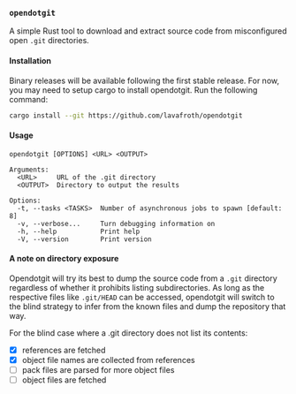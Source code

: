 ### `opendotgit`

A simple Rust tool to download and extract source code from misconfigured open `.git` directories.

#### Installation

Binary releases will be available following the first stable release. For now,
you may need to setup cargo to install opendotgit. Run the following command:

```sh
cargo install --git https://github.com/lavafroth/opendotgit
```

#### Usage

```
opendotgit [OPTIONS] <URL> <OUTPUT>

Arguments:
  <URL>     URL of the .git directory
  <OUTPUT>  Directory to output the results

Options:
  -t, --tasks <TASKS>  Number of asynchronous jobs to spawn [default: 8]
  -v, --verbose...     Turn debugging information on
  -h, --help           Print help
  -V, --version        Print version
```

#### A note on directory exposure

Opendotgit will try its best to dump the source code from a `.git` directory regardless of whether
it prohibits listing subdirectories. As long as the respective files like `.git/HEAD` can be accessed,
opendotgit will switch to the blind strategy to infer from the known files and dump the repository
that way.

For the blind case where a .git directory does not list its contents:
- [x] references are fetched
- [x] object file names are collected from references
- [ ] pack files are parsed for more object files
- [ ] object files are fetched
